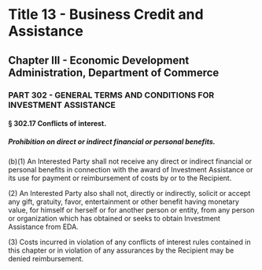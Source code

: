 
# Title 13 - Business Credit and Assistance
## Chapter III - Economic Development Administration, Department of Commerce
### PART 302 - GENERAL TERMS AND CONDITIONS FOR INVESTMENT ASSISTANCE
#### § 302.17 Conflicts of interest.
##### Prohibition on direct or indirect financial or personal benefits.

(b)(1) An Interested Party shall not receive any direct or indirect financial or personal benefits in connection with the award of Investment Assistance or its use for payment or reimbursement of costs by or to the Recipient.

(2) An Interested Party also shall not, directly or indirectly, solicit or accept any gift, gratuity, favor, entertainment or other benefit having monetary value, for himself or herself or for another person or entity, from any person or organization which has obtained or seeks to obtain Investment Assistance from EDA.

(3) Costs incurred in violation of any conflicts of interest rules contained in this chapter or in violation of any assurances by the Recipient may be denied reimbursement.
